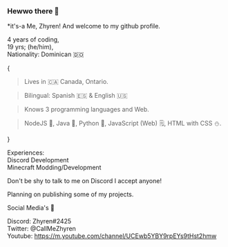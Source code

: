 ### Hewwo there 👋  
*it's-a Me, Zhyren! And welcome to my github profile.

4 years of coding,<br/>19 yrs; (he/him),<br/>Nationality: Dominican 🇩🇴

{
> Lives in 🇨🇦 Canada, Ontario.

> Bilingual: Spanish 🇪🇸 & English 🇺🇸

> Knows 3 programming languages and Web.

> NodeJS 📖, Java 👣, Python 🐍, JavaScript (Web) 🗒️, HTML with CSS ⛄.

}

Experiences:<br/>Discord Development<br/>Minecraft Modding/Development

Don't be shy to talk to me on Discord I accept anyone!

Planning on publishing some of my projects.

Social Media's 🍓

Discord: Zhyren#2425<br/>Twitter: @CallMeZhyren<br/>Youtube: https://m.youtube.com/channel/UCEwb5YBY9rpEYs9tHst2hmw
